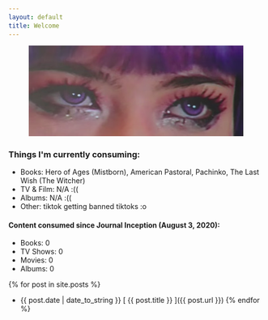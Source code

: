 ```yaml
---
layout: default
title: Welcome
---
```

<figure>
  <img src="public/imgs/sarah_eyes.png" alt="."/>
  <figcaption></figcaption>
</figure>

### Things I'm currently consuming:

- Books: Hero of Ages (Mistborn), American Pastoral, Pachinko, The Last Wish (The Witcher)
- TV & Film: N/A :((
- Albums: N/A :((
- Other: tiktok getting banned tiktoks :o

#### Content consumed since Journal Inception (August 3, 2020):

- Books: 0
- TV Shows: 0
- Movies: 0
- Albums: 0

{% for post in site.posts %}
  * {{ post.date | date_to_string }} [ {{ post.title }} ]({{ post.url }})
{% endfor %}
